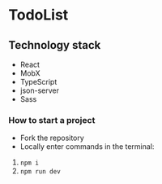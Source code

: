 # TodoList

## Technology stack

- React
- MobX
- TypeScript
- json-server
- Sass

### How to start a project

- Fork the repository
- Locally enter commands in the terminal:

1. `npm i`
2. `npm run dev`
